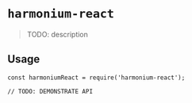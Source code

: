 # `harmonium-react`

> TODO: description

## Usage

```
const harmoniumReact = require('harmonium-react');

// TODO: DEMONSTRATE API
```
